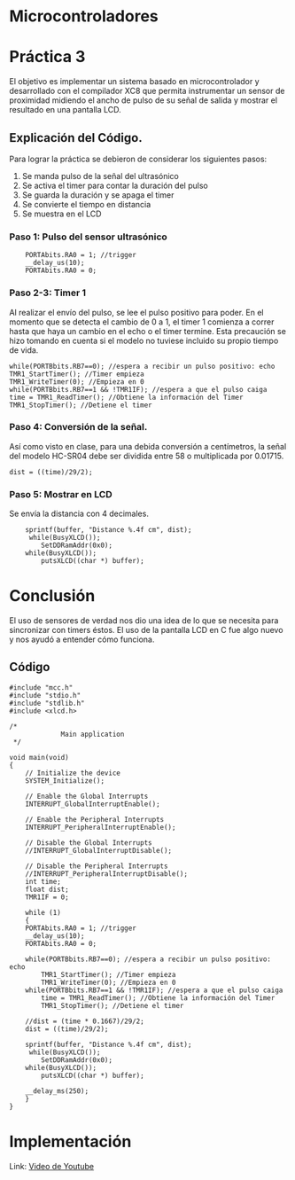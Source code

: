 # Microcontroladores
# Práctica 3

El objetivo es implementar un sistema basado en microcontrolador y desarrollado con el compilador XC8 que permita instrumentar un sensor de proximidad midiendo el ancho de pulso  de su señal de salida y mostrar el resultado en una pantalla LCD.

## Explicación del Código.

Para lograr la práctica se debieron de considerar los siguientes pasos:
1. Se manda pulso de la señal del ultrasónico
2. Se activa el timer para contar la duración del pulso
3. Se guarda la duración y se apaga el timer
4. Se convierte el tiempo en distancia
5. Se muestra en el LCD

### Paso 1: Pulso del sensor ultrasónico
		PORTAbits.RA0 = 1; //trigger
		__delay_us(10);
		PORTAbits.RA0 = 0;

### Paso 2-3: Timer 1
Al realizar el envío del pulso, se lee el pulso positivo para poder. En el momento que se detecta el cambio de 0 a 1, el timer 1 comienza a correr hasta que haya un cambio en el echo o el timer termine. Esta precaución se hizo tomando en cuenta si el modelo no tuviese incluido su propio tiempo de vida.

	while(PORTBbits.RB7==0); //espera a recibir un pulso positivo: echo
	TMR1_StartTimer(); //Timer empieza 
	TMR1_WriteTimer(0); //Empieza en 0
	while(PORTBbits.RB7==1 && !TMR1IF); //espera a que el pulso caiga 
	time = TMR1_ReadTimer(); //Obtiene la información del Timer
	TMR1_StopTimer(); //Detiene el timer

### Paso 4: Conversión de la señal.
Así como visto en clase, para una debida conversión a centímetros, la señal del modelo HC-SR04 debe ser dividida entre 58 o multiplicada por 0.01715. 

	dist = ((time)/29/2);

### Paso 5: Mostrar en LCD
Se envía la distancia con 4 decimales.
	
		sprintf(buffer, "Distance %.4f cm", dist);
		 while(BusyXLCD());
		    SetDDRamAddr(0x0);
		while(BusyXLCD());
		    putsXLCD((char *) buffer);

# Conclusión
El uso de sensores de verdad nos dio una idea de lo que se necesita para sincronizar con timers éstos. El uso de la pantalla LCD en C fue algo nuevo y nos ayudó a entender cómo funciona.



## Código
	#include "mcc.h"
	#include "stdio.h"
	#include "stdlib.h"
	#include <xlcd.h>

	/*
				 Main application
	 */

	void main(void)
	{
	    // Initialize the device
	    SYSTEM_Initialize();

	    // Enable the Global Interrupts
	    INTERRUPT_GlobalInterruptEnable();

	    // Enable the Peripheral Interrupts
	    INTERRUPT_PeripheralInterruptEnable();

	    // Disable the Global Interrupts
	    //INTERRUPT_GlobalInterruptDisable();

	    // Disable the Peripheral Interrupts
	    //INTERRUPT_PeripheralInterruptDisable();
	    int time;
	    float dist;
	    TMR1IF = 0;

	    while (1)
	    {
		PORTAbits.RA0 = 1; //trigger
		__delay_us(10);
		PORTAbits.RA0 = 0;

		while(PORTBbits.RB7==0); //espera a recibir un pulso positivo: echo
		    TMR1_StartTimer(); //Timer empieza 
		    TMR1_WriteTimer(0); //Empieza en 0
		while(PORTBbits.RB7==1 && !TMR1IF); //espera a que el pulso caiga 
		    time = TMR1_ReadTimer(); //Obtiene la información del Timer
		    TMR1_StopTimer(); //Detiene el timer

		//dist = (time * 0.1667)/29/2;
		dist = ((time)/29/2);

		sprintf(buffer, "Distance %.4f cm", dist);
		 while(BusyXLCD());
		    SetDDRamAddr(0x0);
		while(BusyXLCD());
		    putsXLCD((char *) buffer);

		__delay_ms(250);
	    }
	}

# Implementación
Link: [Video de Youtube](https://youtube.com/shorts/-isTSOZY7c0?feature=share)
